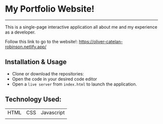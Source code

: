 # My Portfolio Website!
---
This is a single-page interactive application all about me and my experience as a developer. 

Follow this link to go to the website!: https://oliver-catelan-robinson.netlify.app/


## Installation & Usage

- Clone or download the repositories:
- Open the code in your desired code editor
- Open a `live server` from `index.html` to launch the application.


## Technology Used:

|              |                    |            | 
|:------------:|:------------------:|:----------:|
| HTML         | CSS                | Javascript |
|              |                    |            | 

